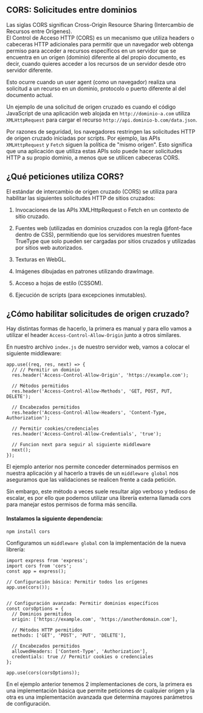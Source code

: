 ## CORS: Solicitudes entre dominios  

Las siglas CORS significan Cross-Origin Resource Sharing (Intercambio de Recursos entre Orígenes).  
El Control de Acceso HTTP (CORS) es un mecanismo que utiliza headers o cabeceras HTTP adicionales para permitir que un navegador web obtenga permiso para acceder a recursos específicos en un servidor que se encuentra en un origen (dominio) diferente al del propio documento, es decir, cuando quieres acceder a los recursos de un servidor desde otro servidor diferente.

Esto ocurre cuando un user agent (como un navegador) realiza una solicitud a un recurso en un dominio, protocolo o puerto diferente al del documento actual.

Un ejemplo de una solicitud de origen cruzado es cuando el código JavaScript de una aplicación web alojada en `http://dominio-a.com` utiliza `XMLHttpRequest` para cargar el recurso `http://api.dominio-b.com/data.json`.

Por razones de seguridad, los navegadores restringen las solicitudes HTTP de origen cruzado iniciadas por scripts. Por ejemplo, las APIs `XMLHttpRequest` y `Fetch` siguen la política de "mismo origen". Esto significa que una aplicación que utiliza estas APIs solo puede hacer solicitudes HTTP a su propio dominio, a menos que se utilicen cabeceras CORS.  



## ¿Qué peticiones utiliza CORS?  

El estándar de intercambio de origen cruzado (CORS) se utiliza para habilitar las siguientes solicitudes HTTP de sitios cruzados:

1. Invocaciones de las APIs XMLHttpRequest o Fetch en un contexto de sitio cruzado.

2. Fuentes web (utilizadas en dominios cruzados con la regla @font-face dentro de CSS), permitiendo que los servidores muestren fuentes TrueType que solo pueden ser cargadas por sitios cruzados y utilizadas por sitios web autorizados.

3. Texturas en WebGL.

4. Imágenes dibujadas en patrones utilizando drawImage.

5. Acceso a hojas de estilo (CSSOM).

6. Ejecución de scripts (para excepciones inmutables).



## ¿Cómo habilitar solicitudes de origen cruzado?  

Hay distintas formas de hacerlo, la primera es manual y para ello vamos a utilizar el header `Access-Control-Allow-Origin` junto a otros similares.

En nuestro archivo `index.js` de nuestro servidor web, vamos a colocar el siguiente middleware:



    app.use((req, res, next) => {
      // // Permitir un dominio
      res.header('Access-Control-Allow-Origin', 'https://example.com');
      
      // Métodos permitidos
      res.header('Access-Control-Allow-Methods', 'GET, POST, PUT, DELETE');
      
      // Encabezados permitidos
      res.header('Access-Control-Allow-Headers', 'Content-Type, Authorization');
      
      // Permitir cookies/credenciales
      res.header('Access-Control-Allow-Credentials', 'true');
    
      // Funcion next para seguir al siguiente middleware
      next();
    });



El ejemplo anterior nos permite conceder determinados permisos en nuestra aplicación y al hacerlo a través de un `middleware global` nos aseguramos que las validaciones se realicen frente a cada petición.


Sin embargo, este método a veces suele resultar algo verboso y tedioso de escalar, es por ello que podemos utilizar una librería externa llamada cors para manejar estos permisos de forma más sencilla.


#### Instalamos la siguiente dependencia:


    npm install cors


Configuramos un `middleware global` con la implementación de la nueva librería:



    import express from 'express';
    import cors from 'cors';
    const app = express();
    
    // Configuración básica: Permitir todos los orígenes
    app.use(cors());

    
    // Configuración avanzada: Permitir dominios específicos
    const corsOptions = {
      // Dominios permitidos
      origin: ['https://example.com', 'https://anotherdomain.com'],
      
      // Métodos HTTP permitidos
      methods: ['GET', 'POST', 'PUT', 'DELETE'],
      
      // Encabezados permitidos
      allowedHeaders: ['Content-Type', 'Authorization'],
      credentials: true // Permitir cookies o credenciales
    };
    
    app.use(cors(corsOptions));




En el ejemplo anterior tenemos 2 implementaciones de cors, la primera es una implementación básica que permite peticiones de cualquier origen y la otra es una implementación avanzada que determina mayores parámetros de configuración.
